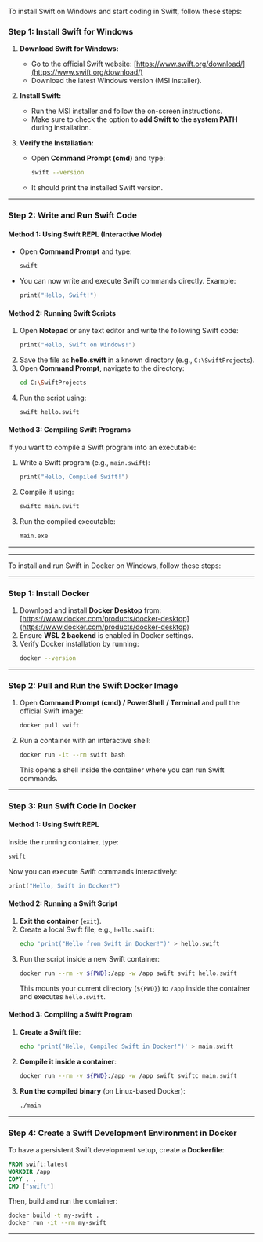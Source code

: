To install Swift on Windows and start coding in Swift, follow these steps:

### **Step 1: Install Swift for Windows**
1. **Download Swift for Windows:**
   - Go to the official Swift website: [https://www.swift.org/download/](https://www.swift.org/download/)
   - Download the latest Windows version (MSI installer).

2. **Install Swift:**
   - Run the MSI installer and follow the on-screen instructions.
   - Make sure to check the option to **add Swift to the system PATH** during installation.

3. **Verify the Installation:**
   - Open **Command Prompt (cmd)** and type:
     ```sh
     swift --version
     ```
   - It should print the installed Swift version.

---

### **Step 2: Write and Run Swift Code**
#### **Method 1: Using Swift REPL (Interactive Mode)**
- Open **Command Prompt** and type:
  ```sh
  swift
  ```
- You can now write and execute Swift commands directly. Example:
  ```swift
  print("Hello, Swift!")
  ```

#### **Method 2: Running Swift Scripts**
1. Open **Notepad** or any text editor and write the following Swift code:
   ```swift
   print("Hello, Swift on Windows!")
   ```
2. Save the file as **hello.swift** in a known directory (e.g., `C:\SwiftProjects`).
3. Open **Command Prompt**, navigate to the directory:
   ```sh
   cd C:\SwiftProjects
   ```
4. Run the script using:
   ```sh
   swift hello.swift
   ```

#### **Method 3: Compiling Swift Programs**
If you want to compile a Swift program into an executable:
1. Write a Swift program (e.g., `main.swift`):
   ```swift
   print("Hello, Compiled Swift!")
   ```
2. Compile it using:
   ```sh
   swiftc main.swift
   ```
3. Run the compiled executable:
   ```sh
   main.exe
   ```

----
----
To install and run Swift in Docker on Windows, follow these steps:

---

### **Step 1: Install Docker**
1. Download and install **Docker Desktop** from:  
   [https://www.docker.com/products/docker-desktop](https://www.docker.com/products/docker-desktop)
2. Ensure **WSL 2 backend** is enabled in Docker settings.
3. Verify Docker installation by running:
   ```sh
   docker --version
   ```

---

### **Step 2: Pull and Run the Swift Docker Image**
1. Open **Command Prompt (cmd) / PowerShell / Terminal** and pull the official Swift image:
   ```sh
   docker pull swift
   ```
2. Run a container with an interactive shell:
   ```sh
   docker run -it --rm swift bash
   ```
   This opens a shell inside the container where you can run Swift commands.

---

### **Step 3: Run Swift Code in Docker**
#### **Method 1: Using Swift REPL**
Inside the running container, type:
```sh
swift
```
Now you can execute Swift commands interactively:
```swift
print("Hello, Swift in Docker!")
```

#### **Method 2: Running a Swift Script**
1. **Exit the container** (`exit`).
2. Create a local Swift file, e.g., `hello.swift`:
   ```sh
   echo 'print("Hello from Swift in Docker!")' > hello.swift
   ```
3. Run the script inside a new Swift container:
   ```sh
   docker run --rm -v ${PWD}:/app -w /app swift swift hello.swift
   ```
   This mounts your current directory (`${PWD}`) to `/app` inside the container and executes `hello.swift`.

#### **Method 3: Compiling a Swift Program**
1. **Create a Swift file**:
   ```sh
   echo 'print("Hello, Compiled Swift in Docker!")' > main.swift
   ```
2. **Compile it inside a container**:
   ```sh
   docker run --rm -v ${PWD}:/app -w /app swift swiftc main.swift
   ```
3. **Run the compiled binary** (on Linux-based Docker):
   ```sh
   ./main
   ```

---

### **Step 4: Create a Swift Development Environment in Docker**
To have a persistent Swift development setup, create a **Dockerfile**:
```dockerfile
FROM swift:latest
WORKDIR /app
COPY . .
CMD ["swift"]
```
Then, build and run the container:
```sh
docker build -t my-swift .
docker run -it --rm my-swift
```

---

